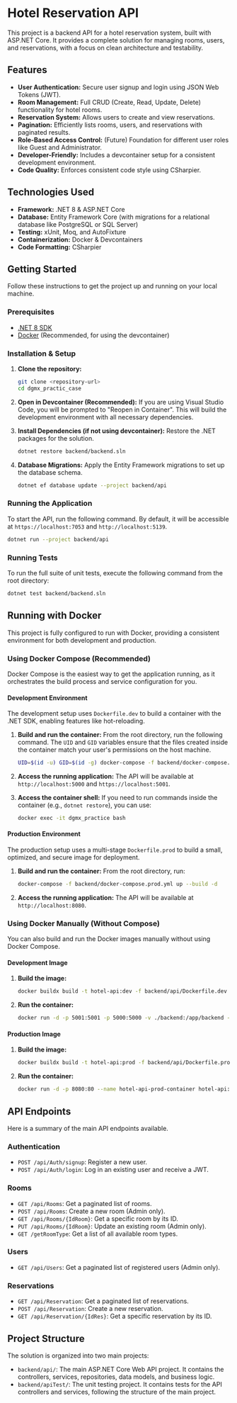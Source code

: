# Hotel Reservation API

This project is a backend API for a hotel reservation system, built with ASP.NET Core. It provides a complete solution for managing rooms, users, and reservations, with a focus on clean architecture and testability.

## Features

- **User Authentication:** Secure user signup and login using JSON Web Tokens (JWT).
- **Room Management:** Full CRUD (Create, Read, Update, Delete) functionality for hotel rooms.
- **Reservation System:** Allows users to create and view reservations.
- **Pagination:** Efficiently lists rooms, users, and reservations with paginated results.
- **Role-Based Access Control:** (Future) Foundation for different user roles like Guest and Administrator.
- **Developer-Friendly:** Includes a devcontainer setup for a consistent development environment.
- **Code Quality:** Enforces consistent code style using CSharpier.

## Technologies Used

- **Framework:** .NET 8 & ASP.NET Core
- **Database:** Entity Framework Core (with migrations for a relational database like PostgreSQL or SQL Server)
- **Testing:** xUnit, Moq, and AutoFixture
- **Containerization:** Docker & Devcontainers
- **Code Formatting:** CSharpier

## Getting Started

Follow these instructions to get the project up and running on your local machine.

### Prerequisites

- [.NET 8 SDK](https://dotnet.microsoft.com/download/dotnet/8.0)
- [Docker](https://www.docker.com/products/docker-desktop) (Recommended, for using the devcontainer)

### Installation & Setup

1.  **Clone the repository:**

    ```bash
    git clone <repository-url>
    cd dgmx_practic_case
    ```

2.  **Open in Devcontainer (Recommended):**
    If you are using Visual Studio Code, you will be prompted to "Reopen in Container". This will build the development environment with all necessary dependencies.

3.  **Install Dependencies (if not using devcontainer):**
    Restore the .NET packages for the solution.

    ```bash
    dotnet restore backend/backend.sln
    ```

4.  **Database Migrations:**
    Apply the Entity Framework migrations to set up the database schema.
    ```bash
    dotnet ef database update --project backend/api
    ```

### Running the Application

To start the API, run the following command. By default, it will be accessible at `https://localhost:7053` and `http://localhost:5139`.

```bash
dotnet run --project backend/api
```

### Running Tests

To run the full suite of unit tests, execute the following command from the root directory:

```bash
dotnet test backend/backend.sln
```

## Running with Docker

This project is fully configured to run with Docker, providing a consistent environment for both development and production.

### Using Docker Compose (Recommended)

Docker Compose is the easiest way to get the application running, as it orchestrates the build process and service configuration for you.

#### Development Environment

The development setup uses `Dockerfile.dev` to build a container with the .NET SDK, enabling features like hot-reloading.

1.  **Build and run the container:**
    From the root directory, run the following command. The `UID` and `GID` variables ensure that the files created inside the container match your user's permissions on the host machine.

    ```bash
    UID=$(id -u) GID=$(id -g) docker-compose -f backend/docker-compose.yml up --build -d
    ```

2.  **Access the running application:**
    The API will be available at `http://localhost:5000` and `https://localhost:5001`.

3.  **Access the container shell:**
    If you need to run commands inside the container (e.g., `dotnet restore`), you can use:
    ```bash
    docker exec -it dgmx_practice bash
    ```

#### Production Environment

The production setup uses a multi-stage `Dockerfile.prod` to build a small, optimized, and secure image for deployment.

1.  **Build and run the container:**
    From the root directory, run:

    ```bash
    docker-compose -f backend/docker-compose.prod.yml up --build -d
    ```

2.  **Access the running application:**
    The API will be available at `http://localhost:8080`.

### Using Docker Manually (Without Compose)

You can also build and run the Docker images manually without using Docker Compose.

#### Development Image

1.  **Build the image:**

    ```bash
    docker buildx build -t hotel-api:dev -f backend/api/Dockerfile.dev --build-arg UID=$(id -u) --build-arg GID=$(id -g) . --load
    ```

2.  **Run the container:**
    ```bash
    docker run -d -p 5001:5001 -p 5000:5000 -v ./backend:/app/backend --name hotel-api-dev-container hotel-api:dev
    ```

#### Production Image

1.  **Build the image:**

    ```bash
    docker buildx build -t hotel-api:prod -f backend/api/Dockerfile.prod . --load
    ```

2.  **Run the container:**
    ```bash
    docker run -d -p 8080:80 --name hotel-api-prod-container hotel-api:prod
    ```

## API Endpoints

Here is a summary of the main API endpoints available.

### Authentication

- `POST /api/Auth/signup`: Register a new user.
- `POST /api/Auth/login`: Log in an existing user and receive a JWT.

### Rooms

- `GET /api/Rooms`: Get a paginated list of rooms.
- `POST /api/Rooms`: Create a new room (Admin only).
- `GET /api/Rooms/{IdRoom}`: Get a specific room by its ID.
- `PUT /api/Rooms/{IdRoom}`: Update an existing room (Admin only).
- `GET /getRoomType`: Get a list of all available room types.

### Users

- `GET /api/Users`: Get a paginated list of registered users (Admin only).

### Reservations

- `GET /api/Reservation`: Get a paginated list of reservations.
- `POST /api/Reservation`: Create a new reservation.
- `GET /api/Reservation/{IdRes}`: Get a specific reservation by its ID.

## Project Structure

The solution is organized into two main projects:

- `backend/api/`: The main ASP.NET Core Web API project. It contains the controllers, services, repositories, data models, and business logic.
- `backend/apiTest/`: The unit testing project. It contains tests for the API controllers and services, following the structure of the main project.
